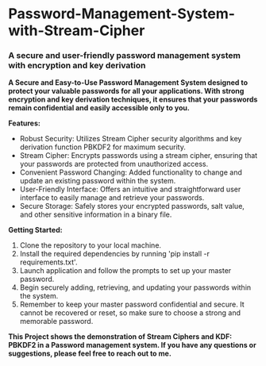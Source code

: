 # Password-Management-System-with-Stream-Cipher
<h3>A secure and user-friendly password management system with encryption and key derivation</h3>

**A Secure and Easy-to-Use Password Management System designed to protect your valuable passwords for all your applications. With strong encryption and key derivation techniques, it ensures that your passwords remain confidential and easily accessible only to you.**

**Features:**
<ul>
<li>Robust Security: Utilizes Stream Cipher security algorithms and key derivation function PBKDF2 for maximum security.
<li>Stream Cipher: Encrypts passwords using a stream cipher, ensuring that your passwords are protected from unauthorized access.
<li>Convenient Password Changing: Added functionality to change and update an existing password within the system.
<li>User-Friendly Interface: Offers an intuitive and straightforward user interface to easily manage and retrieve your passwords.
<li>Secure Storage: Safely stores your encrypted passwords, salt value, and other sensitive information in a binary file.
</ul>

**Getting Started:**
<ol>
<li>Clone the repository to your local machine.
<li>Install the required dependencies by running 'pip install -r requirements.txt'.
<li>Launch application and follow the prompts to set up your master password.
<li>Begin securely adding, retrieving, and updating your passwords within the system.
<li>Remember to keep your master password confidential and secure. It cannot be recovered or reset, so make sure to choose a strong and memorable password.
</ol>

**This Project shows the demonstration of Stream Ciphers and KDF: PBKDF2 in a Password management system. If you have any questions or suggestions, please feel free to reach out to me.**
